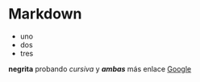 # Markdown

- uno 
- dos
- tres

**negrita** probando *cursiva* y ***ambas*** más enlace [Google](https://www.google.com)
